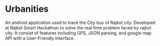 # Urbanities
An android application used to trace the City bus of Rajkot city. Developed at Rajkot Smart Hackathon to solve the real time problem faced by rajkot city. It consist of features including GPS, JSON parsing, and google map API with a User-Friendly Interface. 
